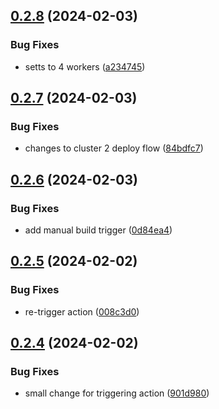 ## [0.2.8](https://github.com/acdh-oeaw/semantic-kraus-api/compare/v0.2.7...v0.2.8) (2024-02-03)


### Bug Fixes

* setts to 4 workers ([a234745](https://github.com/acdh-oeaw/semantic-kraus-api/commit/a234745e9872ef7fcad95d8cf750892d7eb3c5af))



## [0.2.7](https://github.com/acdh-oeaw/semantic-kraus-api/compare/v0.2.6...v0.2.7) (2024-02-03)


### Bug Fixes

* changes to cluster 2 deploy flow ([84bdfc7](https://github.com/acdh-oeaw/semantic-kraus-api/commit/84bdfc784761dab3aa2cf14a487b54f4348a4381))



## [0.2.6](https://github.com/acdh-oeaw/semantic-kraus-api/compare/v0.2.5...v0.2.6) (2024-02-03)


### Bug Fixes

* add manual build trigger ([0d84ea4](https://github.com/acdh-oeaw/semantic-kraus-api/commit/0d84ea43c04b6851e55262ff1e351722098c999f))



## [0.2.5](https://github.com/acdh-oeaw/semantic-kraus-api/compare/v0.2.4...v0.2.5) (2024-02-02)


### Bug Fixes

* re-trigger action ([008c3d0](https://github.com/acdh-oeaw/semantic-kraus-api/commit/008c3d0b9804f4c9c05cb97b4701857b18fb069d))



## [0.2.4](https://github.com/acdh-oeaw/semantic-kraus-api/compare/v0.2.3...v0.2.4) (2024-02-02)


### Bug Fixes

* small change for triggering action ([901d980](https://github.com/acdh-oeaw/semantic-kraus-api/commit/901d980aa6f3e07884a7f961caa75a660cf69828))



